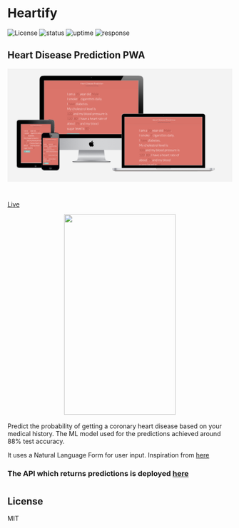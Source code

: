 # Heartify

![License](https://badgen.net/badge/license/MIT/blue)
![status](https://badgen.net/uptime-robot/status/m781547257-02e85bf091a6cde871b002fe)
![uptime](https://badgen.net/uptime-robot/day/m781547257-02e85bf091a6cde871b002fe)
![response](https://badgen.net/uptime-robot/response/m781547257-02e85bf091a6cde871b002fe)

## Heart Disease Prediction PWA

<img src="mockup.png">

#

[Live](https://heartify.netlify.com)

<center>
	<img src="demo.gif" height="450" width="250">
</center>

Predict the probability of getting a coronary heart disease based on your medical history.
The ML model used for the predictions achieved around 88% test accuracy.

It uses a Natural Language Form for user input. Inspiration from [here](https://tympanus.net/codrops/)


### The API which returns predictions is deployed [here](https://heartapi.herokuapp.com)
#
## License
MIT
